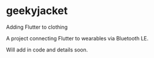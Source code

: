 # geekyjacket
Adding Flutter to clothing

A project connecting Flutter to wearables via Bluetooth LE.

Will add in code and details soon.
